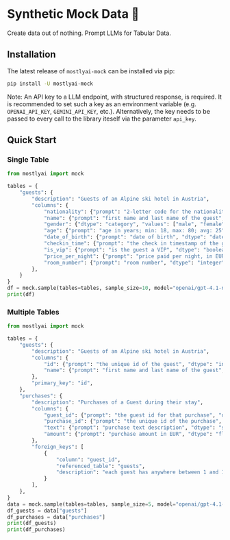 # Synthetic Mock Data 🔮

<!-- [![Documentation](https://img.shields.io/badge/docs-latest-green)](https://mostly-ai.github.io/mostlyai-mock/) [![stats](https://pepy.tech/badge/mostlyai-mock)](https://pypi.org/project/mostlyai-mock/) ![license](https://img.shields.io/github/license/mostly-ai/mostlyai-mock) ![GitHub Release](https://img.shields.io/github/v/release/mostly-ai/mostlyai-mock) ![PyPI - Python Version](https://img.shields.io/pypi/pyversions/mostlyai-mock) -->

Create data out of nothing. Prompt LLMs for Tabular Data.

## Installation

The latest release of `mostlyai-mock` can be installed via pip:

```bash
pip install -U mostlyai-mock
```

Note: An API key to a LLM endpoint, with structured response, is required. It is recommended to set such a key as an environment variable (e.g. `OPENAI_API_KEY`, `GEMINI_API_KEY`, etc.). Alternatively, the key needs to be passed to every call to the library iteself via the parameter `api_key`.

## Quick Start

### Single Table

```python
from mostlyai import mock

tables = {
    "guests": {
        "description": "Guests of an Alpine ski hotel in Austria",
        "columns": {
            "nationality": {"prompt": "2-letter code for the nationality", "dtype": "string"},
            "name": {"prompt": "first name and last name of the guest", "dtype": "string"},
            "gender": {"dtype": "category", "values": ["male", "female"]},
            "age": {"prompt": "age in years; min: 18, max: 80; avg: 25", "dtype": "integer"},
            "date_of_birth": {"prompt": "date of birth", "dtype": "date"},
            "checkin_time": {"prompt": "the check in timestamp of the guest; may 2025", "dtype": "datetime"},
            "is_vip": {"prompt": "is the guest a VIP", "dtype": "boolean"},
            "price_per_night": {"prompt": "price paid per night, in EUR", "dtype": "float"},
            "room_number": {"prompt": "room number", "dtype": "integer", "values": [101, 102, 103, 201, 202, 203, 204]}
        },
    }
}
df = mock.sample(tables=tables, sample_size=10, model="openai/gpt-4.1-nano")
print(df)
```

### Multiple Tables

```python
from mostlyai import mock

tables = {
    "guests": {
        "description": "Guests of an Alpine ski hotel in Austria",
        "columns": {
            "id": {"prompt": "the unique id of the guest", "dtype": "integer"},
            "name": {"prompt": "first name and last name of the guest", "dtype": "string"},
        },
        "primary_key": "id",
    },
    "purchases": {
        "description": "Purchases of a Guest during their stay",
        "columns": {
            "guest_id": {"prompt": "the guest id for that purchase", "dtype": "integer"},
            "purchase_id": {"prompt": "the unique id of the purchase", "dtype": "string"},
            "text": {"prompt": "purchase text description", "dtype": "string"},
            "amount": {"prompt": "purchase amount in EUR", "dtype": "float"},
        },
        "foreign_keys": [
            {
                "column": "guest_id",
                "referenced_table": "guests",
                "description": "each guest has anywhere between 1 and 10 purchases",
            }
        ],
    },
}
data = mock.sample(tables=tables, sample_size=5, model="openai/gpt-4.1-nano")
df_guests = data["guests"]
df_purchases = data["purchases"]
print(df_guests)
print(df_purchases)
```
